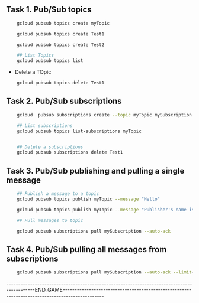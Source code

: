 
## Task 1. Pub/Sub topics

```bash
    gcloud pubsub topics create myTopic

    gcloud pubsub topics create Test1

    gcloud pubsub topics create Test2

    ## List Topics
    gcloud pubsub topics list

```

- Delete a TOpic

```bash
    gcloud pubsub topics delete Test1
```

## Task 2. Pub/Sub subscriptions

```bash
    gcloud  pubsub subscriptions create --topic myTopic mySubscription

    ## List subscriptions
    gcloud pubsub topics list-subscriptions myTopic


    ## Delete a subscriptions
    gcloud pubsub subscriptions delete Test1

```

## Task 3. Pub/Sub publishing and pulling a single message

```bash
    ## Publish a message to a topic
    gcloud pubsub topics publish myTopic --message "Hello"

    gcloud pubsub topics publish myTopic --message "Publisher's name is <YOUR NAME>"

    ## Pull messages to topic

    gcloud pubsub subscriptions pull mySubscription --auto-ack

```

## Task 4. Pub/Sub pulling all messages from subscriptions

```bash
    gcloud pubsub subscriptions pull mySubscription --auto-ack --limit=3
```


------------------------------------------------------------------------------------------END_GAME-----------------------------------------------------------------------------------------------

